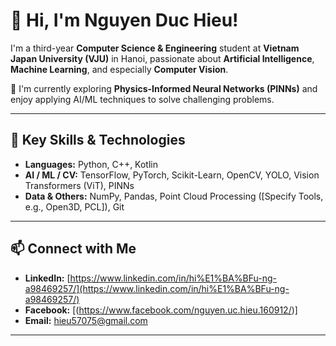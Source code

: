 # 👋 Hi, I'm Nguyen Duc Hieu!

I'm a third-year **Computer Science & Engineering** student at **Vietnam Japan University (VJU)** in Hanoi, passionate about **Artificial Intelligence**, **Machine Learning**, and especially **Computer Vision**.

🌱 I'm currently exploring **Physics-Informed Neural Networks (PINNs)** and enjoy applying AI/ML techniques to solve challenging problems.

---

## 🔧 Key Skills & Technologies

* **Languages:** Python, C++, Kotlin
* **AI / ML / CV:** TensorFlow, PyTorch, Scikit-Learn, OpenCV, YOLO, Vision Transformers (ViT), PINNs
* **Data & Others:** NumPy, Pandas, Point Cloud Processing ([Specify Tools, e.g., Open3D, PCL]), Git

---

## 📫 Connect with Me

* **LinkedIn:** [https://www.linkedin.com/in/hi%E1%BA%BFu-ng-a98469257/](https://www.linkedin.com/in/hi%E1%BA%BFu-ng-a98469257/)
* **Facebook:** [(https://www.facebook.com/nguyen.uc.hieu.160912/)]
* **Email:** [hieu57075@gmail.com](mailto:hieu57075@gmail.com)

---
